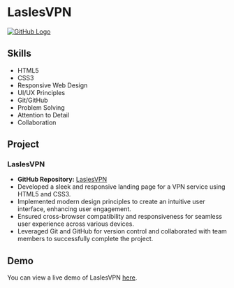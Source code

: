 # LaslesVPN
[![GitHub Logo](https://img.icons8.com/ios-filled/50/000000/github.png)](https://github.com/Mostafa-Khalifaa)


## Skills

- HTML5
- CSS3
- Responsive Web Design
- UI/UX Principles
- Git/GitHub
- Problem Solving
- Attention to Detail
- Collaboration

## Project
### LaslesVPN

- **GitHub Repository:** [LaslesVPN](https://github.com/Mostafa-Khalifaa/LaslesVPN)
- Developed a sleek and responsive landing page for a VPN service using HTML5 and CSS3.
- Implemented modern design principles to create an intuitive user interface, enhancing user engagement.
- Ensured cross-browser compatibility and responsiveness for seamless user experience across various devices.
- Leveraged Git and GitHub for version control and collaborated with team members to successfully complete the project.

## Demo

You can view a live demo of LaslesVPN [here](https://mostafa-khalifaa.github.io/LaslesVPN/).


